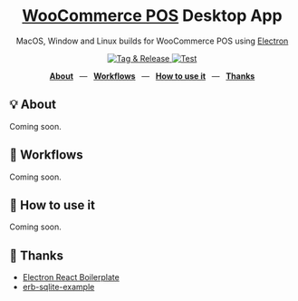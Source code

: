 <div align="center">
  <h1><a href="https://wcpos.com">WooCommerce POS</a> Desktop App</h1>
  <p>MacOS, Window and Linux builds for WooCommerce POS using <a href="https://www.electronjs.org/">Electron</a></p>
  <p>
    <a href="https://github.com/wcpos/electron/releases">
      <img src="https://github.com/wcpos/electron/actions/workflows/tag-and-release.yml/badge.svg" alt="Tag & Release" />
    </a>
    <a href="https://github.com/wcpos/electron/actions/workflows/test.yml">
      <img src="https://github.com/wcpos/electron/actions/workflows/test.yml/badge.svg" alt="Test" />
    </a>
  </p>
  <p>
    <a href="https://github.com/wcpos/electron#-structure"><b>About</b></a>
    &ensp;&mdash;&ensp;
    <a href="https://github.com/wcpos/electron#-workflows"><b>Workflows</b></a>
    &ensp;&mdash;&ensp;
    <a href="https://github.com/wcpos/electron#-how-to-use-it"><b>How to use it</b></a>
		&ensp;&mdash;&ensp;
    <a href="https://github.com/wcpos/electron#-thanks"><b>Thanks</b></a>
  </p>
</div>

## 💡 About

Coming soon.


## 👷 Workflows

Coming soon.

## 🚀 How to use it

Coming soon.

## 🙏 Thanks

- [Electron React Boilerplate](https://github.com/electron-react-boilerplate/electron-react-boilerplate)
- [erb-sqlite-example](https://github.com/amilajack/erb-sqlite-example)